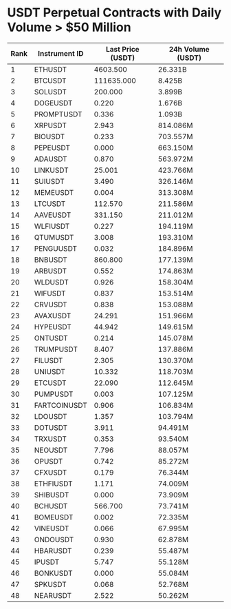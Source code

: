 # USDT Perpetual Contracts with Daily Volume > $50 Million

| Rank | Instrument ID | Last Price (USDT) | 24h Volume (USDT) |
|------|---------------|-------------------|-------------------|
| 1 | ETHUSDT | 4603.500 | 26.331B |
| 2 | BTCUSDT | 111635.000 | 8.425B |
| 3 | SOLUSDT | 200.000 | 3.899B |
| 4 | DOGEUSDT | 0.220 | 1.676B |
| 5 | PROMPTUSDT | 0.336 | 1.093B |
| 6 | XRPUSDT | 2.943 | 814.086M |
| 7 | BIOUSDT | 0.233 | 703.557M |
| 8 | PEPEUSDT | 0.000 | 663.150M |
| 9 | ADAUSDT | 0.870 | 563.972M |
| 10 | LINKUSDT | 25.001 | 423.766M |
| 11 | SUIUSDT | 3.490 | 326.146M |
| 12 | MEMEUSDT | 0.004 | 313.308M |
| 13 | LTCUSDT | 112.570 | 211.586M |
| 14 | AAVEUSDT | 331.150 | 211.012M |
| 15 | WLFIUSDT | 0.227 | 194.119M |
| 16 | QTUMUSDT | 3.008 | 193.310M |
| 17 | PENGUUSDT | 0.032 | 184.896M |
| 18 | BNBUSDT | 860.800 | 177.139M |
| 19 | ARBUSDT | 0.552 | 174.863M |
| 20 | WLDUSDT | 0.926 | 158.304M |
| 21 | WIFUSDT | 0.837 | 153.514M |
| 22 | CRVUSDT | 0.838 | 153.088M |
| 23 | AVAXUSDT | 24.291 | 151.966M |
| 24 | HYPEUSDT | 44.942 | 149.615M |
| 25 | ONTUSDT | 0.214 | 145.078M |
| 26 | TRUMPUSDT | 8.407 | 137.886M |
| 27 | FILUSDT | 2.305 | 130.370M |
| 28 | UNIUSDT | 10.332 | 118.703M |
| 29 | ETCUSDT | 22.090 | 112.645M |
| 30 | PUMPUSDT | 0.003 | 107.125M |
| 31 | FARTCOINUSDT | 0.906 | 106.834M |
| 32 | LDOUSDT | 1.357 | 103.794M |
| 33 | DOTUSDT | 3.911 | 94.491M |
| 34 | TRXUSDT | 0.353 | 93.540M |
| 35 | NEOUSDT | 7.796 | 88.057M |
| 36 | OPUSDT | 0.742 | 85.272M |
| 37 | CFXUSDT | 0.179 | 76.344M |
| 38 | ETHFIUSDT | 1.171 | 74.009M |
| 39 | SHIBUSDT | 0.000 | 73.909M |
| 40 | BCHUSDT | 566.700 | 73.741M |
| 41 | BOMEUSDT | 0.002 | 72.335M |
| 42 | VINEUSDT | 0.066 | 67.995M |
| 43 | ONDOUSDT | 0.930 | 62.878M |
| 44 | HBARUSDT | 0.239 | 55.487M |
| 45 | IPUSDT | 5.747 | 55.128M |
| 46 | BONKUSDT | 0.000 | 55.084M |
| 47 | SPKUSDT | 0.068 | 52.768M |
| 48 | NEARUSDT | 2.522 | 50.262M |
